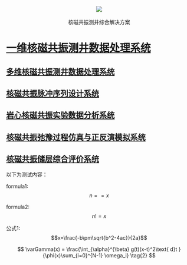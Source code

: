 <script type="text/javascript" async src="https://cdn.mathjax.org/mathjax/latest/MathJax.js?config=TeX-MML-AM_CHTML"> </script>
<div align="center">
  <img src="http://www.welllogging.cn/welllogging/zb_users/theme/tianxing/include/logo.gif"><br><br>
</div>


  
<center>核磁共振测井综合解决方案</center>

# [一维核磁共振测井数据处理系统](./一维核磁共振测井数据处理系统/readme.md)
## [多维核磁共振测井数据处理系统](./多维核磁共振测井数据处理系统/readme.md)
## [核磁共振脉冲序列设计系统](./核磁共振脉冲序列设计系统/readme.md)
## [岩心核磁共振实验数据分析系统](./岩心核磁共振实验数据分析系统/readme.md)
## [核磁共振弛豫过程仿真与正反演模拟系统](./核磁共振弛豫过程仿真与正反演模拟系统/readme.md)
## [核磁共振储层综合评价系统](./核磁共振储层综合评价系统/readme.md)




以下为测试内容：

formula1: $$n==x$$

formula2: $$n!=x$$


公式1: $$x=\frac{-b\pm\sqrt{b^2-4ac}}{2a}$$


$$
 \varGamma(x) = \frac{\int_{\alpha}^{\beta} g(t)(x-t)^2\text{ d}t }{\phi(x)\sum_{i=0}^{N-1} \omega_i} \tag{2}
$$

